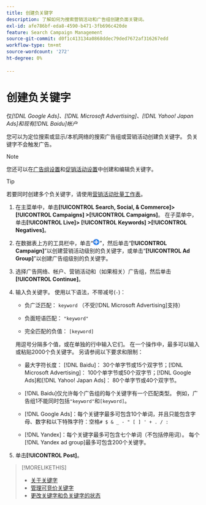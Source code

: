 ```yaml
---
title: 创建负关键字
description: 了解如何为搜索营销活动和广告组创建负面关键词。
exl-id: afe786bf-eda8-4590-b471-3fb696c420de
feature: Search Campaign Management
source-git-commit: d0f1c413134a0868ddec79ded7672af316267edd
workflow-type: tm+mt
source-wordcount: '272'
ht-degree: 0%

---
```


# 创建负关键字

仅&#x200B;*[!DNL Google Ads]、[!DNL Microsoft Advertising]、[!DNL Yahoo! Japan Ads]和现有[!DNL Baidu]帐户*

您可以为定位搜索或显示/本机网络的搜索广告组或营销活动创建负关键字。 负关键字不会触发广告。

>[!NOTE]
>您还可以在[广告组设置](/help/search-social-commerce/campaign-management/campaigns/ad-group-manage.md)和[促销活动设置](/help/search-social-commerce/campaign-management/campaigns/campaign-manage.md)中创建和编辑负关键字。

>[!TIP]
>若要同时创建多个负关键字，请使用[营销活动批量工作表](/help/search-social-commerce/campaign-management/bulksheets/bulksheet-about.md)。

1. 在主菜单中，单击&#x200B;**[!UICONTROL Search, Social, & Commerce]> [!UICONTROL Campaigns] >[!UICONTROL Campaigns]**。 在子菜单中，单击&#x200B;**[!UICONTROL Live]> [!UICONTROL Keywords] >[!UICONTROL Negatives]**。

1. 在数据表上方的工具栏中，单击“![创建](/help/search-social-commerce/assets/add.png "创建")”，然后单击“**[!UICONTROL Campaign]**”以创建营销活动级别的负关键字，或单击“**[!UICONTROL Ad Group]**”以创建广告组级别的负关键字。

1. 选择广告网络、帐户、营销活动和（如果相关）广告组，然后单击&#x200B;**[!UICONTROL Continue]**。

1. 输入负关键字。 使用以下语法，不带减号(`-`)：

   * 负广泛匹配： `keyword` （不受[!DNL Microsoft Advertising]支持）

   * 负面短语匹配： `"keyword"`

   * 完全匹配的负值： `[keyword]`

   用逗号分隔多个值，或在单独的行中输入它们。 在一个操作中，最多可以输入或粘贴2000个负关键字。 另请参阅以下要求和限制：

   * 最大字符长度： [!DNL Baidu]： 30个单字节或15个双字节；[!DNL Microsoft Advertising]： 100个单字节或50个双字节；[!DNL Google Ads]和[!DNL Yahoo! Japan Ads]： 80个单字节或40个双字节。

   * [!DNL Baidu]仅允许每个广告组的每个关键字有一个匹配类型。 例如，广告组1不能同时包括`"keyword"`和`[keyword]`。

   * [!DNL Google Ads]：每个关键字最多可包含10个单词，并且只能包含字母、数字和以下特殊字符：空格`# $ & _ - " [ ] ' + . / :`

   * [!DNL Yandex]：每个关键字最多可包含七个单词（不包括停用词）。 每个[!DNL Yandex ad group]最多可包含200个关键字。

1. 单击&#x200B;**[!UICONTROL Post]**。

>[!MORELIKETHIS]
>
>* [关于关键字](keyword-about.md)
>* [管理可竞价关键字](keyword-manage.md)
>* [更改关键字和负关键字的状态](keyword-status-edit.md)
